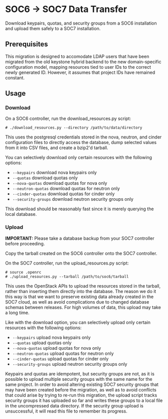 SOC6 -> SOC7 Data Transfer
==========================

Download keypairs, quotas, and security groups from a SOC6 installation and
upload them safely to a SOC7 installation.

Prerequisites
-------------

This migration is designed to accomodate LDAP users that have been migrated
from the old keystone hybrid backend to the new domain-specific configuration
model, mapping resources tied to user IDs to the correct newly generated ID.
However, it assumes that project IDs have remained constant.

Usage
-----

### Download

On a SOC6 controller, run the download\_resources.py script:

```
# ./download_resources.py --directory /path/to/data/directory
```

This uses the postgresql credentials stored in the nova, neutron, and cinder
configuration files to directly access the database, dump selected values from
it into CSV files, and create a bzip2'd tarball.

You can selectively download only certain resources with the following options:

* ``--keypairs`` download nova keypairs only
* ``--quotas`` download quotas only
* ``--nova-quotas`` download quotas for nova only
* ``--neutron-quotas`` download quotas for neutron only
* ``--cinder-quotas`` download quotas for cinder only
* ``--security-groups`` download neutron security groups only

This download should be reasonably fast since it is merely querying the
local database.

### Upload

**IMPORTANT:** Please take a database backup from your SOC7 controller before
proceeding.

Copy the tarball created on the SOC6 controller onto the SOC7 controller.

On the SOC7 controller, run the upload\_resources.py script:

```
# source .openrc
# ./upload_resources.py --tarball /path/to/soc6/tarball
```

This uses the OpenStack APIs to upload the resources stored in the tarball,
rather than inserting them directly into the database. The reason we do it this
way is that we want to preserve existing data already created in the SOC7 cloud,
as well as avoid complications due to changed database schemas between releases.
For high volumes of data, this upload may take a long time.

Like with the download option, you can selectively upload only certain resources
with the following options:

* ``--keypairs`` upload nova keypairs only
* ``--quotas`` upload quotas only
* ``--nova-quotas`` upload quotas for nova only
* ``--neutron-quotas`` upload quotas for neutron only
* ``--cinder-quotas`` upload quotas for cinder only
* ``--security-groups`` upload neutron security groups only

Keypairs and quotas are idempotent, but security groups are not, as it is
possible to upload multiple security groups with the same name for the same
project. In order to avoid altering existing SOC7 security groups that may have
been created before the migration, as well as to avoid conflicts that could
arise by trying to re-run this migration, the upload script tracks security
groups it has uploaded so far and writes these groups to a local file in the
uncompressed data directory. If the security group upload is unsuccessful, it
will read this file to remember its progress.
